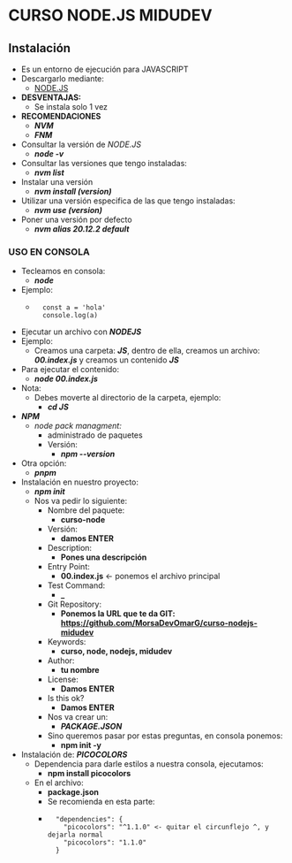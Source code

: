 # CURSO NODE.JS MIDUDEV

## Instalación

- Es un entorno de ejecución para JAVASCRIPT
- Descargarlo mediante:
  - [NODE.JS](https://nodejs.org/en/download/prebuilt-installer)
- **DESVENTAJAS:**
    - Se instala solo 1 vez
- **RECOMENDACIONES**
  - **_NVM_**
  -  **_FNM_**
- Consultar la versión de _NODE.JS_
  - **_node -v_**
- Consultar las versiones que tengo instaladas:
  - **_nvm list_**
- Instalar una versión
  - **_nvm install (version)_**
- Utilizar una versión especifica de las que tengo instaladas:
  - **_nvm use (version)_**
- Poner una versión por defecto
  - **_nvm alias 20.12.2 default_**

### USO EN CONSOLA

- Tecleamos en consola:
  - **_node_**
- Ejemplo:
    - ```        
        const a = 'hola'
        console.log(a)
        ```
- Ejecutar un archivo con **_NODEJS_**
- Ejemplo:
  - Creamos una carpeta: **_JS_**, dentro de ella, creamos un archivo: **_00.index.js_** y creamos un contenido **_JS_**
- Para ejecutar el contenido:
  - **_node 00.index.js_**
- Nota:
  - Debes moverte al directorio de la carpeta, ejemplo:
    - **_cd JS_**
- **_NPM_**
  - _node pack managment:_
    - administrado de paquetes
    - Versión:
      - **_npm --version_**
- Otra opción:
  - **_pnpm_**
- Instalación en nuestro proyecto:
  - **_npm init_**
  - Nos va pedir lo siguiente:
    - Nombre del paquete: 
      - **curso-node**
    - Versión:
      - **damos ENTER**
    - Description:
      - **Pones una descripción**
    - Entry Point:
      - **00.index.js** <- ponemos el archivo principal
    - Test Command:
      - **_**
    - Git Repository:
      - **Ponemos la URL que te da GIT: https://github.com/MorsaDevOmarG/curso-nodejs-midudev**
    - Keywords:
      - **curso, node, nodejs, midudev**
    - Author:
      - **tu nombre**
    - License:
      - **Damos ENTER**
    - Is this ok?
      - **Damos ENTER**
    - Nos va crear un: 
      - **_PACKAGE.JSON_**
    - Sino queremos pasar por estas preguntas, en consola ponemos:
      - **npm init -y**
- Instalación de: **_PICOCOLORS_**
  - Dependencia para darle estilos a nuestra consola, ejecutamos:
    - **npm install picocolors**
  - En el archivo:
    - **package.json**
    - Se recomienda en esta parte:
    - ```
        "dependencies": {
          "picocolors": "^1.1.0" <- quitar el circunflejo ^, y dejarla normal
          "picocolors": "1.1.0"
        }
    ```